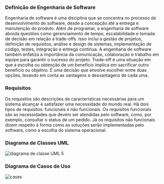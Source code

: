 ### Definição de Engenharia de Software

Engenharia de software é uma disciplina que se concentra no processo de desenvolvimento de software, desde a concepção até a entrega e manutenção do produto. Além de programar, a engenharia de software aborda questões como gerenciamento de tempo, escalabilidade e tomada de decisão em relação a trade-offs. Isso inclui a gestão de projetos, definição de requisitos, análise e design de sistemas, implementação de código, testes, integração e entrega contínua. A engenharia de software também enfatiza a importância da comunicação, colaboração e trabalho em equipe para garantir o sucesso do projeto.
Trade-off é uma situação em que a escolha ou obtenção de um benefício implica em sacrificar outro benefício ou objetivo. É uma decisão que envolve escolher entre duas opções, levando em conta as vantagens e desvantagens de cada uma.

### Requisitos

Os requisitos são descrições de características necessárias para um sistema alcançar e satisfazer uma necessidade do mundo real. Há dois tipos de requisitos: funcionais e não funcionais. Os requisitos funcionais são as necessidades que devem ser atendidas pelo software, como, por exemplo, consultar o status de um pedido. Já os requisitos não funcionais dizem respeito à forma como as soluções serão implementadas pelo software, como a escolha do sistema operacional.

### Diagrama de Classes UML
![diagrama de classe UML 5](https://github.com/Alemoreira-00/bertoti/assets/107525483/1b763b4e-948c-4316-bf56-5dd7c2da3a27)


### Diagrama de Casos de Uso 
![cases](https://github.com/Alessandra-Moreira/bertoti/assets/107525483/32a707d9-c970-459b-bd61-e54e799c701e)
